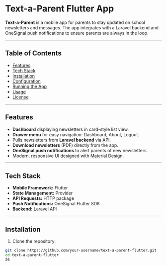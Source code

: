 # Text-a-Parent Flutter App

**Text-a-Parent** is a mobile app for parents to stay updated on school newsletters and messages. The app integrates with a Laravel backend and OneSignal push notifications to ensure parents are always in the loop.

---

## Table of Contents

- [Features](#features)
- [Tech Stack](#tech-stack)
- [Installation](#installation)
- [Configuration](#configuration)
- [Running the App](#running-the-app)
- [Usage](#usage)
- [License](#license)

---

## Features

- **Dashboard** displaying newsletters in card-style list view.
- **Drawer menu** for easy navigation: Dashboard, About, Logout.
- Pulls newsletters from **Laravel backend** via API.
- **Download newsletters** (PDF) directly from the app.
- **OneSignal push notifications** to alert parents of new newsletters.
- Modern, responsive UI designed with Material Design.

---

## Tech Stack

- **Mobile Framework:** Flutter
- **State Management:** Provider
- **API Requests:** HTTP package
- **Push Notifications:** OneSignal Flutter SDK
- **Backend:** Laravel API

---

## Installation

1. Clone the repository:

```bash
git clone https://github.com/your-username/text-a-parent-flutter.git
cd text-a-parent-flutter
26